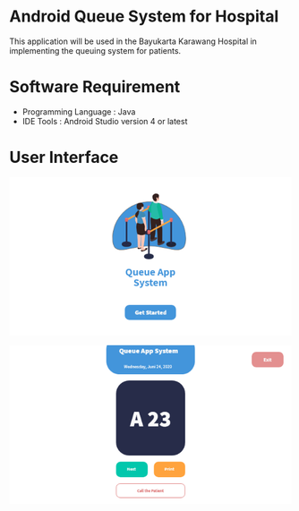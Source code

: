 # Android Queue System for Hospital
This application will be used in the Bayukarta Karawang Hospital in implementing the queuing system for patients.

# Software Requirement
- Programming Language : Java
- IDE Tools : Android Studio version 4 or latest

# User Interface

![SplashScreen](https://github.com/abdul23lm/android-queuesystem-for-hospital/blob/master/SplashScreen-Landscape.png)

![Main Menu](https://github.com/abdul23lm/android-queuesystem-for-hospital/blob/master/MainMenu-Landscape.png)


